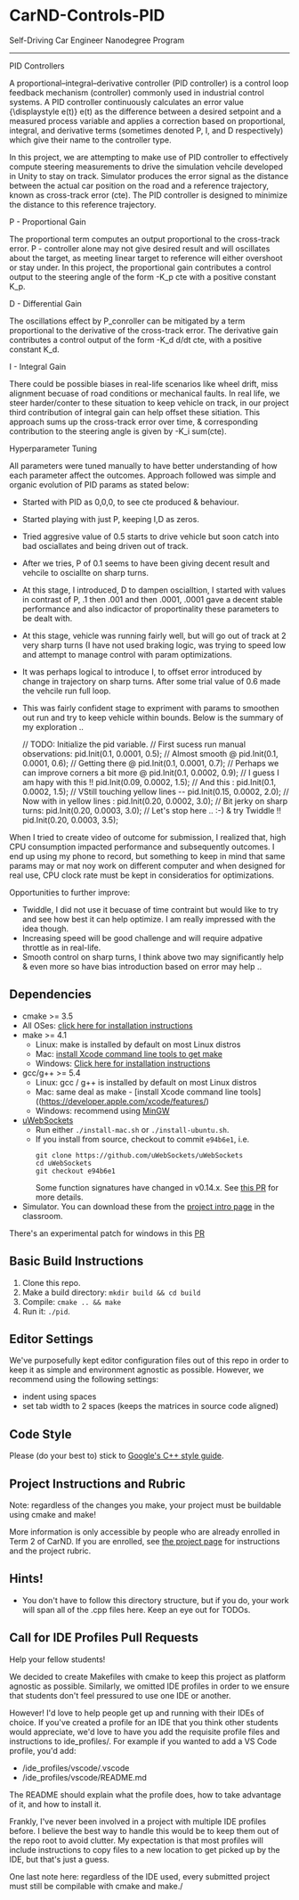 # CarND-Controls-PID
Self-Driving Car Engineer Nanodegree Program

---

PID Controllers

A proportional–integral–derivative controller (PID controller) is a control loop feedback mechanism (controller) commonly used in industrial control systems. A PID controller continuously calculates an error value {\displaystyle e(t)} e(t) as the difference between a desired setpoint and a measured process variable and applies a correction based on proportional, integral, and derivative terms (sometimes denoted P, I, and D respectively) which give their name to the controller type.

In this project, we are attempting to make use of PID controller to effectively compute steering measurements to drive the simulation vehcile developed in Unity to stay on track. Simulator produces the error signal as the distance between the actual car position on the road and a reference trajectory, known as cross-track error (cte). The PID controller is designed to minimize the distance to this reference trajectory.

P - Proportional Gain

The proportional term computes an output proportional to the cross-track error. P - controller alone may not give desired result and will oscillates about the target, as meeting linear target to reference will either overshoot or stay under. In this project, the proportional gain contributes a control output to the steering angle of the form -K_p cte with a positive constant K_p.

D - Differential Gain

The oscillations effect by P_conroller can be mitigated by a term proportional to the derivative of the cross-track error. The derivative gain contributes a control output of the form -K_d d/dt cte, with a positive constant K_d.

I - Integral Gain

There could be possible biases in real-life scenarios like wheel drift, miss alignment becuase of road conditions or mechanical faults. In real life, we steer harder/conter to these situation to keep vehicle on track, in our project third contribution of integral gain can help offset these sitiation. This approach sums up the cross-track error over time, & corresponding contribution to the steering angle is given by -K_i sum(cte).

Hyperparameter Tuning

All parameters were tuned manually to have better understanding of how each parameter affect the outcomes. Approach followed was simple and organic evolution of PID params as stated below:

* Started with PID as 0,0,0, to see cte produced & behaviour.
* Started playing with just P, keeping I,D as zeros.
* Tried aggresive value of 0.5 starts to drive vehicle but soon catch into bad osciallates and being driven out of track.
* After we tries, P of 0.1 seems to have been giving decent result and vehcile to osciallte on sharp turns.
* At this stage, I introduced, D to dampen oscialltion, I started with values in contrast of P, .1  then .001 and then .0001, .0001 gave a decent stable performance and also indicactor of proportinality these parameters to be dealt with.
* At this stage, vehicle was running fairly well, but will go out of track at 2 very sharp turns (I have not used braking logic, was trying to speed low and attempt to manage control with param optimizations.
* It was perhaps logical to introduce I, to offset error introduced by change in trajectory on sharp turns. After some trial value of 0.6 made the vehcile run full loop.
* This was fairly confident stage to expriment with params to smoothen out run and try to keep vehicle within bounds. Below is the summary of my exploration .. 

  // TODO: Initialize the pid variable.
  // First sucess run manual observations: pid.Init(0.1, 0.0001,  0.5);
     // Almost smooth @ pid.Init(0.1, 0.0001,  0.6);
      // Getting there @ pid.Init(0.1, 0.0001,  0.7);
        // Perhaps we can improve corners a bit more @ pid.Init(0.1, 0.0002,  0.9);
          // I guess I am hapy with  this !! pid.Init(0.09, 0.0002,  1.5);
          // And this : pid.Init(0.1, 0.0002,  1.5);
          // VStill touching yellow lines -- pid.Init(0.15, 0.0002,  2.0);
          // Now with in yellow lines : pid.Init(0.20, 0.0002,  3.0);
          // Bit jerky on sharp turns: pid.Init(0.20, 0.0003,  3.0);
  // Let's stop here .. :-) & try Twiddle !!
  pid.Init(0.20, 0.0003,  3.5);
  
When I tried to create video of outcome for submission, I realized that, high CPU consumption impacted performance and subsequently outcomes. I end up using my phone to record, but something to keep in mind that same params may or mat noy work on different computer and when designed for real use, CPU clock rate must be kept in consideratios for optimizations.

Opportunities to further improve:
* Twiddle, I did not use it becuase of time contraint but would like to try and see how best it can help optimize. I am really impressed with the idea though. 
* Increasing speed will be good challenge and will require adpative throttle as in real-life.
* Smooth control on sharp turns, I think above two may significantly help & even more so have bias introduction based on error may help .. 


## Dependencies

* cmake >= 3.5
 * All OSes: [click here for installation instructions](https://cmake.org/install/)
* make >= 4.1
  * Linux: make is installed by default on most Linux distros
  * Mac: [install Xcode command line tools to get make](https://developer.apple.com/xcode/features/)
  * Windows: [Click here for installation instructions](http://gnuwin32.sourceforge.net/packages/make.htm)
* gcc/g++ >= 5.4
  * Linux: gcc / g++ is installed by default on most Linux distros
  * Mac: same deal as make - [install Xcode command line tools]((https://developer.apple.com/xcode/features/)
  * Windows: recommend using [MinGW](http://www.mingw.org/)
* [uWebSockets](https://github.com/uWebSockets/uWebSockets)
  * Run either `./install-mac.sh` or `./install-ubuntu.sh`.
  * If you install from source, checkout to commit `e94b6e1`, i.e.
    ```
    git clone https://github.com/uWebSockets/uWebSockets 
    cd uWebSockets
    git checkout e94b6e1
    ```
    Some function signatures have changed in v0.14.x. See [this PR](https://github.com/udacity/CarND-MPC-Project/pull/3) for more details.
* Simulator. You can download these from the [project intro page](https://github.com/udacity/self-driving-car-sim/releases) in the classroom.

There's an experimental patch for windows in this [PR](https://github.com/udacity/CarND-PID-Control-Project/pull/3)

## Basic Build Instructions

1. Clone this repo.
2. Make a build directory: `mkdir build && cd build`
3. Compile: `cmake .. && make`
4. Run it: `./pid`. 

## Editor Settings

We've purposefully kept editor configuration files out of this repo in order to
keep it as simple and environment agnostic as possible. However, we recommend
using the following settings:

* indent using spaces
* set tab width to 2 spaces (keeps the matrices in source code aligned)

## Code Style

Please (do your best to) stick to [Google's C++ style guide](https://google.github.io/styleguide/cppguide.html).

## Project Instructions and Rubric

Note: regardless of the changes you make, your project must be buildable using
cmake and make!

More information is only accessible by people who are already enrolled in Term 2
of CarND. If you are enrolled, see [the project page](https://classroom.udacity.com/nanodegrees/nd013/parts/40f38239-66b6-46ec-ae68-03afd8a601c8/modules/f1820894-8322-4bb3-81aa-b26b3c6dcbaf/lessons/e8235395-22dd-4b87-88e0-d108c5e5bbf4/concepts/6a4d8d42-6a04-4aa6-b284-1697c0fd6562)
for instructions and the project rubric.

## Hints!

* You don't have to follow this directory structure, but if you do, your work
  will span all of the .cpp files here. Keep an eye out for TODOs.

## Call for IDE Profiles Pull Requests

Help your fellow students!

We decided to create Makefiles with cmake to keep this project as platform
agnostic as possible. Similarly, we omitted IDE profiles in order to we ensure
that students don't feel pressured to use one IDE or another.

However! I'd love to help people get up and running with their IDEs of choice.
If you've created a profile for an IDE that you think other students would
appreciate, we'd love to have you add the requisite profile files and
instructions to ide_profiles/. For example if you wanted to add a VS Code
profile, you'd add:

* /ide_profiles/vscode/.vscode
* /ide_profiles/vscode/README.md

The README should explain what the profile does, how to take advantage of it,
and how to install it.

Frankly, I've never been involved in a project with multiple IDE profiles
before. I believe the best way to handle this would be to keep them out of the
repo root to avoid clutter. My expectation is that most profiles will include
instructions to copy files to a new location to get picked up by the IDE, but
that's just a guess.

One last note here: regardless of the IDE used, every submitted project must
still be compilable with cmake and make./
